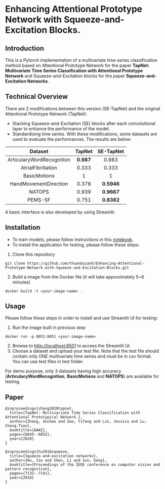 # Enhancing Attentional Prototype Network with Squeeze-and-Excitation Blocks.

## Introduction
This is a Pytorch implementation of a multivariate time series classification method based on Attentional Prototype Network for the paper **TapNet: Multivariate Time Series Classification with Attentional Prototype Network** and Squeeze-and-Excitation blocks for the paper **Squeeze-and-Excitation Networks**.

## Technical Overview
There are 2 modifications between this version (SE-TapNet) and the original Attentional Prototype Network (TapNet):
- Stacking Squeeze-and-Excitation (SE) blocks after each convolutional layer to enhance the performance of the model.
- Standardising time series.
With these modifications, some datasets are used to evaluate the performances. The results are below:

|          Dataset          |   TapNet  |  SE-TapNet |
|:-------------------------:|:---------:|:----------:|
| ArticularyWordRecognition | **0.987** |    0.983   |
|     AtrialFibrillation    |   0.333   |    0.333   |
|        BasicMotions       |     1     |      1     |
|   HandMovementDirection   |   0.378   | **0.5946** |
|           NATOPS          |   0.939   | **0.9667** |
|          PEMS-SF          |   0.751   | **0.8382** |

A basic interface is also developed by using Streamlit.

## Installation
- To train models, please follow instructions in this [notebook](https://colab.research.google.com/drive/1nB46gCefj7yhCyCRduVeFHaNfITGha2U?usp=sharing).
- To install the application for testing, please follow these steps:
1. Clone this repository
```
git clone https://github.com/thuanbuianh/Enhancing-Attentional-Prototype-Network-with-Squeeze-and-Excitation-Blocks.git
```
2. Build a image from the Docker file (it will take approximately 5~6 minutes)
```
docker build -t <your-image-name> .
```
## Usage
Please follow these steps in order to install and use Streamlit UI for testing:
1. Run the image built in previous step
```
docker run -p 8051:8051 <your-image-name>
```
2. Browse to [http://localhost:8501](http://localhost:8501) to access the Streamlit UI.
3. Choose a dataset and upload your test file. Note that the test file should contain only ONE multivariate time series and must be in csv format. You can use test files in test folder.

For demo purpose, only 3 datasets having high accuracy (**ArticularyWordRecognition**, **BasicMotions** and **NATOPS**) are available for testing. 
## Paper

```
@inproceedings{zhang2020tapnet,
  title={TapNet: Multivariate Time Series Classification with Attentional Prototypical Network.},
  author={Zhang, Xuchao and Gao, Yifeng and Lin, Jessica and Lu, Chang-Tien},
  booktitle={AAAI},
  pages={6845--6852},
  year={2020}
}
```
```
@inproceedings{hu2018squeeze,
  title={Squeeze-and-excitation networks},
  author={Hu, Jie and Shen, Li and Sun, Gang},
  booktitle={Proceedings of the IEEE conference on computer vision and pattern recognition},
  pages={7132--7141},
  year={2018}
}
```
